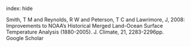 index: hide

<div class="Citation">

  <div class="Citation-body">
    <div class="Citation-text">Smith, T M and Reynolds, R W and Peterson, T C and Lawrimore, J, 2008: Improvements to NOAA’s Historical Merged Land-Ocean Surface Temperature Analysis (1880-2005). <span class="Article-journal">J. Climate, </span><span class="Article-volume">21, </span>2283-2296pp.</div>
    <div class="Citation-links">
      <div class="CitationLink" data-href="https://scholar.google.com/scholar?q=Improvements+to+NOAA%E2%80%99s+Historical+Merged+Land-Ocean+Surface+Temperature+Analysis+%281880-2005%29">
        <div class="CitationLink-icon CitationLink-Scholar"></div>
        <div class="CitationLink-text">Google Scholar</div>
      </div>
    </div>
  </div>
</div>


<div class="Citation-copy">

</div>